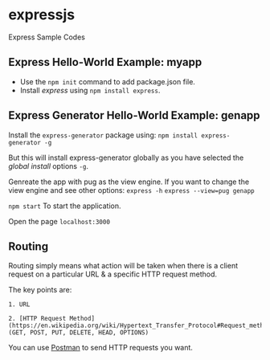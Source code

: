 # expressjs
Express Sample Codes

Express Hello-World Example: myapp
---
* Use the `npm init` command to add package.json file.
* Install *express* using `npm install express`.

Express Generator Hello-World Example: genapp
---
Install the `express-generator` package using: `npm install express-generator -g`

But this will install express-generator globally as you have selected the *global install* options `-g`.

Genreate the app with pug as the view engine. If you want to change the view engine and see other options: `express -h`
`express --view=pug genapp`

`npm start` To start the application.

Open the page `localhost:3000`

Routing
---
Routing simply means what action will be taken when there is a client request on a particular URL & 
a specific HTTP request method.

The key points are:

    1. URL

    2. [HTTP Request Method](https://en.wikipedia.org/wiki/Hypertext_Transfer_Protocol#Request_methods) (GET, POST, PUT, DELETE, HEAD, OPTIONS)
    
   
You can use [Postman](https://www.getpostman.com/apps) to send HTTP requests you want.

